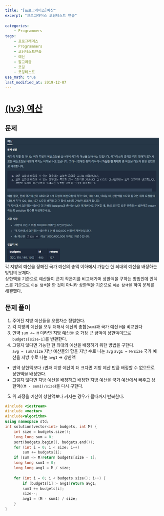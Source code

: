 ```yaml
---
title: "[프로그래머스]예산"
excerpt: "프로그래머스 코딩테스트 연습"

categories:
    - Programmers
tags:
    - 프로그래머스
    - Programmers
    - 코딩테스트연습
    - 예산
    - 알고리즘
    - 코딩
    - 코딩테스트
use_math: true
last_modified_at: 2019-12-07
---    
```

# [(lv3) 예산](https://programmers.co.kr/learn/courses/30/lessons/43237)   

## 문제
[![](/assets/Programmers/2019-12-02-Programmers-budgets-img01.jpg)](/assets/Programmers/2019-12-02-Programmers-budgets-img01.jpg)   
각 지방의 예산을 정해진 국가 예산의 총액 이하에서 가능한 한 최대의 예산을 배정하는 방법의 문제다.  
상한액을 기준으로 예산들이 큰지 작은지를 비교해가며 상한액을 구하는 방법인데 인덱스를 기준으로 `이분 탐색`을 한 것이 아니라 상한액을 기준으로 `이분 탐색`을 하여 문제를 해결했다.  

## 문제 풀이  
1. 주어진 지방 예산들을 오름차순 정렬한다.  
2. 각 지방의 예산을 모두 더해서 예산의 총합(`sum`)과 국가 예산 `M`을 비교한다
3. 만약 `sum <= M` 이라면 지방 예산들 중 가장 큰 금액이 상한액이므로 `budgets[size-1]`를 반환한다.  
4. 그렇지 않다면 가능한 한 최대의 예산을 배정하기 위한 방법을 구한다.   
`avg = sum/size` 지방 예산들의 합을 지방 수로 나눈 `avg`
`avg1 = M/size` 국가 예산을 지방 수로 나눈 `avg1` -> 상한액
+ 만약 상한액보다 `i`번째 지방 예산이 더 크다면 지방 예산 만큼 배정할 수 없으므로 상한액을 배정한다.
+ 그렇지 않다면 지방 예산을 배정하고 배정한 지방 예산을 국가 예산에서 빼주고 상한액(`(M - sum1)/size`)을 다시 구한다.
5.  위 과정을 예산이 상한액보다 커지는 경우가 될때까지 반복한다.  



```cpp
#include <iostream>
#include <vector>
#include<algorithm>
using namespace std;
int solution(vector<int> budgets, int M) {
	int size = budgets.size();
	long long sum = 0;
	sort(budgets.begin(), budgets.end());
	for (int i = 0; i < size; i++)
		sum += budgets[i];
	if (sum <= M)return budgets[size - 1];
	long long sum1 = 0;
	long long avg1 = M / size;

	for (int i = 0; i < budgets.size(); i++) {
		if (budgets[i] > avg1)return avg1;
		sum1 += budgets[i];
		size--;
		avg1 = (M - sum1) / size;
	}
}

``` 

